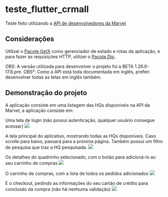 # teste_flutter_crmall

Teste feito utilizando a [API de desenvolvedores da Marvel](https://developer.marvel.com)

## Considerações

Utilizei o [Pacote GetX](https://pub.dev/packages/get) como gerenciador de estado e rotas da aplicação, e para fazer as requisições HTTP, utilizei o [Pacote Dio](https://pub.dev/packages/dio). 

OBS: A versão utilizada para desenvolver o projeto foi a BETA 1.26.0-17.8.pre.
OBS²: Como a API está toda documentada em inglês, preferi desenvolver todas as telas em inglês também.

## Demonstração do projeto

A aplicação consiste em uma listagem das HQs disponíveis na API da Marvel, a aplicação consiste em:

Uma tela de login (não possui autenticação, qualquer usuário consegue acessar)
![](/screenshots/login.png)

A tela principal do aplicativo, mostrando todas as HQs disponíveis. Caso scrolle para baixo, passará para a
próxima página. Também possui um filtro de pesquisa que traz a HQ pesquisada.
![](/screenshots/lista_quadrinhos.png)

Os detalhes do quadrinho selecionado, com o botão para adicioná-lo ao seu carrinho de compras
![](/screenshots/detalhes_quadrinho.png)

O carrinho de compras, com a lista de todos os pedidos adicionados
![](/screenshots/carrinho_compras.png)

E o checkout, pedindo as informações do seu cartão de crédito para conclusão da compra (não há nenhuma validação)
![](/screenshots/checkout.png)




